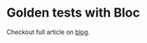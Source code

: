# Golden tests with Bloc

Checkout full article on [blog](https://appunite.com/blog/flutter-golden-testing-with-bloc).
